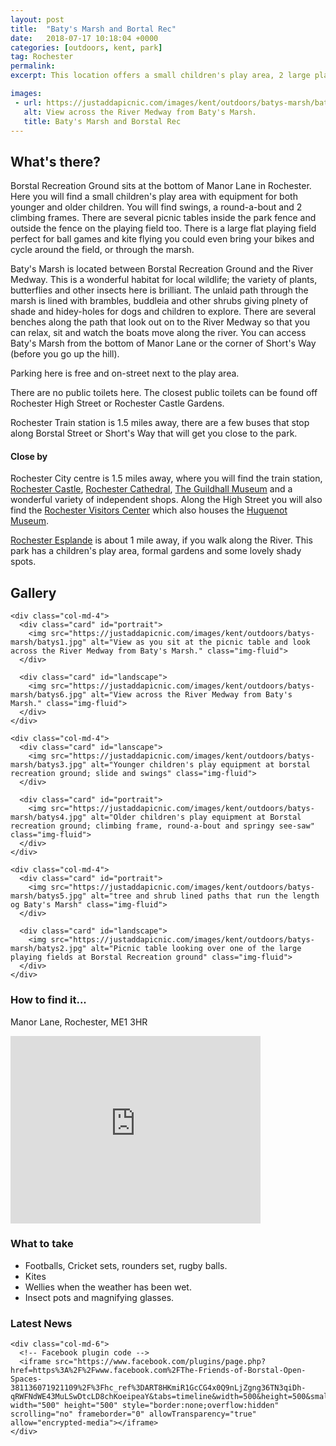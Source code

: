 ```yaml
---
layout: post
title:  "Baty's Marsh and Bortal Rec"
date:   2018-07-17 10:18:04 +0000
categories: [outdoors, kent, park]
tag: Rochester
permalink: 
excerpt: This location offers a small children's play area, 2 large playing fields and lovely walks along the banks of the River Medway on a buddleia and bramble lined path.

images: 
 - url: https://justaddapicnic.com/images/kent/outdoors/batys-marsh/batys3.jpg
   alt: View across the River Medway from Baty's Marsh.
   title: Baty's Marsh and Borstal Rec
---
```


## What's there?
Borstal Recreation Ground sits at the bottom of Manor Lane in Rochester.  Here you will find a small children's play area with equipment for both younger and older children.  You will find swings, a round-a-bout and 2 climbing frames.  There are several picnic tables inside the park fence and outside the fence on the playing field too.  There is a large flat playing field perfect for ball games and kite flying you could even bring your bikes and cycle around the field, or through the marsh.

Baty's Marsh is located between Borstal Recreation Ground and the River Medway.  This is a wonderful habitat for local wildlife; the variety of plants, butterflies and other insects here is brilliant.  The unlaid path through the marsh is lined with brambles, buddleia and other shrubs giving plnety of shade and hidey-holes for dogs and children to explore.  There are several benches along the path that look out on to the River Medway so that you can relax, sit and watch the boats move along the river.  You can access Baty's Marsh from the bottom of Manor Lane or the corner of Short's Way (before you go up the hill).

Parking here is free and on-street next to the play area.

There are no public toilets here.  The closest public toilets can be found off Rochester High Street or Rochester Castle Gardens.

Rochester Train station is 1.5 miles away, there are a few buses that stop along Borstal Street or Short's Way that will get you close to the park.

#### Close by

Rochester City centre is 1.5 miles away, where you will find the train station, [Rochester Castle](http://www.english-heritage.org.uk/visit/places/rochester-castle/), [Rochester Cathedral](https://justaddapicnic.com/indoors/kent/cathedral/2018/02/21/rochester-cathedral.html), [The Guildhall Museum](http://www.justaddapicnic.com/indoors/kent/museum/2018/01/02/guildhall_museum.html) and a wonderful variety of independent shops.  Along the High Street you will also find the [Rochester Visitors Center](https://www.visitmedway.org/getting-here/visitor-information-centre/) which also houses the [Huguenot Museum](http://huguenotmuseum.org/).

[Rochester Esplande](https://justaddapicnic.com/outdoors/kent/park/2018/05/08/rochester-esplanade.html) is about 1 mile away, if you walk along the River. This park has a children's play area, formal gardens and some lovely shady spots.


## Gallery

<div class="container">

  <div class="row">

    <div class="col-md-4">
      <div class="card" id="portrait">
        <img src="https://justaddapicnic.com/images/kent/outdoors/batys-marsh/batys1.jpg" alt="View as you sit at the picnic table and look across the River Medway from Baty's Marsh." class="img-fluid">
      </div>

      <div class="card" id="landscape">
        <img src="https://justaddapicnic.com/images/kent/outdoors/batys-marsh/batys6.jpg" alt="View across the River Medway from Baty's Marsh." class="img-fluid">
      </div>  
    </div>

    <div class="col-md-4">
      <div class="card" id="lanscape">
        <img src="https://justaddapicnic.com/images/kent/outdoors/batys-marsh/batys3.jpg" alt="Younger children's play equipment at borstal recreation ground; slide and swings" class="img-fluid">
      </div>

      <div class="card" id="portrait">
        <img src="https://justaddapicnic.com/images/kent/outdoors/batys-marsh/batys4.jpg" alt="Older children's play equipment at Borstal recreation ground; climbing frame, round-a-bout and springy see-saw" class="img-fluid">
      </div>
    </div>

    <div class="col-md-4">
      <div class="card" id="portrait">
        <img src="https://justaddapicnic.com/images/kent/outdoors/batys-marsh/batys5.jpg" alt="tree and shrub lined paths that run the length og Baty's Marsh" class="img-fluid">
      </div>

      <div class="card" id="landscape">
        <img src="https://justaddapicnic.com/images/kent/outdoors/batys-marsh/batys2.jpg" alt="Picnic table looking over one of the large playing fields at Borstal Recreation ground" class="img-fluid">
      </div>
    </div>

  </div>      
</div>


### How to find it...
Manor Lane, Rochester, ME1 3HR

<iframe src="https://www.google.com/maps/embed?pb=!1m18!1m12!1m3!1d2490.452939934868!2d0.48188195195546424!3d51.37635297951384!2m3!1f0!2f0!3f0!3m2!1i1024!2i768!4f13.1!3m3!1m2!1s0x47d8cdda6fb1de69%3A0x5711afbe922c7027!2sBorstal+Recreation+Ground!5e0!3m2!1sen!2suk!4v1531828998406" width="400" height="300" frameborder="0" style="border:0" allowfullscreen></iframe>

### What to take
* Footballs, Cricket sets, rounders set, rugby balls.
* Kites
* Wellies when the weather has been wet.
* Insect pots and magnifying glasses.

### Latest News

<div class="container">
 <div class="row">
<!--    <div class="col-md-6">
      Twitter plugin code
    </div> -->
  
    <div class="col-md-6">
      <!-- Facebook plugin code -->
      <iframe src="https://www.facebook.com/plugins/page.php?href=https%3A%2F%2Fwww.facebook.com%2FThe-Friends-of-Borstal-Open-Spaces-381136071921109%2F%3Fhc_ref%3DART8HKmiR1GcCG4x0Q9nLjZgng36TN3qiDh-qRWFNdWE43MuLSwDtcLD8chKoeipeaY&tabs=timeline&width=500&height=500&small_header=true&adapt_container_width=true&hide_cover=false&show_facepile=false&appId" width="500" height="500" style="border:none;overflow:hidden" scrolling="no" frameborder="0" allowTransparency="true" allow="encrypted-media"></iframe>
    </div>
  </div>
</div>
